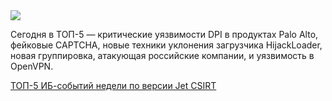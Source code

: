 <!--2025-04-07 13:40:13-->
<div class="yb">
  <div class="rss smaller1 habr"><img src="https://habrastorage.org/getpro/habr/upload_files/98f/5b4/315/98f5b4315a627bf20aa16127cb0f292e.jpg" /><p>Сегодня в ТОП-5 —&nbsp;критические уязвимости DPI в продуктах Palo Alto, фейковые CAPTCHA, новые техники уклонения загрузчика HijackLoader, новая группировка, атакующая российские компании, и уязвимость в OpenVPN.</p> <a... <br><a class="light" href="https://habr.com/ru/companies/jetinfosystems/news/898408/?utm_source=habrahabr&utm_medium=rss&utm_campaign=898408">ТОП-5 ИБ-событий недели по версии Jet CSIRT</a></div>
</div>
